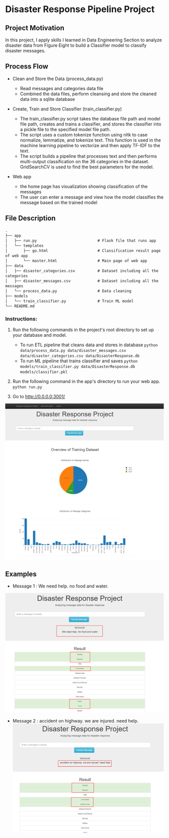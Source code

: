 # Disaster Response Pipeline Project

## Project Motivation

In this project, I apply skills I learned in Data Engineering Section to analyze disaster data from Figure Eight to build a Classifier model to classify disaster messages.

## Process Flow
  - Clean and Store the Data (process_data.py)
    - Read messages and categories data file
    - Combined the data files, perform cleansing and store the cleaned data into a sqlite database
  
  - Create, Train and Store Classifier (train_classifier.py)
    - The train_classifier.py script takes the database file path and model file path, creates and trains a classifier, and stores the classifier into a pickle file to the specified model file path.
    - The script uses a custom tokenize function using nltk to case normalize, lemmatize, and tokenize text. This function is used in the machine learning pipeline to vectorize and then apply TF-IDF to the text.
    - The script builds a pipeline that processes text and then performs multi-output classification on the 36 categories in the dataset. GridSearchCV is used to find the best parameters for the model.
  
  - Web app
    - the home page has visualization showing classification of the messages
    - The user can enter a message and view how the model classifies the message based on the trained model
    
## File Description
    .
    ├── app     
    │   ├── run.py                           # Flask file that runs app
    │   └── templates   
    │       ├── go.html                      # Classification result page of web app
    │       └── master.html                  # Main page of web app    
    ├── data                   
    │   ├── disaster_categories.csv          # Dataset including all the categories  
    │   ├── disaster_messages.csv            # Dataset including all the messages
    │   └── process_data.py                  # Data cleaning
    ├── models
    │   └── train_classifier.py              # Train ML model           
    └── README.md

### Instructions:
1. Run the following commands in the project's root directory to set up your database and model.

    - To run ETL pipeline that cleans data and stores in database
        `python data/process_data.py data/disaster_messages.csv data/disaster_categories.csv data/DisasterResponse.db`
    - To run ML pipeline that trains classifier and saves
        `python models/train_classifier.py data/DisasterResponse.db models/classifier.pkl`

2. Run the following command in the app's directory to run your web app.
    `python run.py`

3. Go to http://0.0.0.0:3001/

![ScreenShot](homepage.png)

## Examples

  - Message 1 : We need help. no food and water.

![Help](help.png)

  - Message 2 : accident on highway. we are injured. need help.
![Medical](medical.png)
